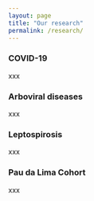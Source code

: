 ```yaml
---
layout: page
title: "Our research"
permalink: /research/
---
```


### COVID-19 

xxx

### Arboviral diseases

xxx

### Leptospirosis

xxx

### Pau da Lima Cohort

xxx